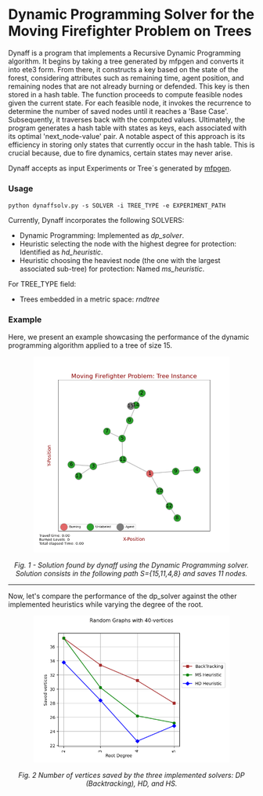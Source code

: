 # Dynamic Programming Solver for the Moving Firefighter Problem on Trees

Dynaff is a program that implements a Recursive Dynamic Programming algorithm. It begins by taking a tree generated by mfpgen and converts it into ete3 form.
From there, it constructs a key based on the state of the forest, considering attributes such as remaining time, agent position, and remaining nodes that are not already burning or defended.
This key is then stored in a hash table. The function proceeds to compute feasible nodes given the current state.
For each feasible node, it invokes the recurrence to determine the number of saved nodes until it reaches a 'Base Case'.
Subsequently, it traverses back with the computed values. Ultimately, the program generates a hash table with states as keys, each associated with its optimal 'next_node-value' pair.
A notable aspect of this approach is its efficiency in storing only states that currently occur in the hash table. This is crucial because, due to fire dynamics, certain states may never arise.

Dynaff accepts as input Experiments or Tree´s generated by [mfpgen](https://github.com/MauMontenegro/mfpgen).

### Usage

```console
python dynaffsolv.py -s SOLVER -i TREE_TYPE -e EXPERIMENT_PATH
```

Currently, Dynaff incorporates the following SOLVERS:
- Dynamic Programming: Implemented as *dp_solver*.
- Heuristic selecting the node with the highest degree for protection: Identified as *hd_heuristic*.
- Heuristic choosing the heaviest node (the one with the largest associated sub-tree) for protection: Named *ms_heuristic*.

For TREE_TYPE field:
- Trees embedded in a metric space: *rndtree*

### Example

Here, we present an example showcasing the performance of the dynamic programming algorithm applied to a tree of size 15.

<p align="center">
  <a href="images/MFFP_example.gif"><img src="images/MFFP_example.gif" width="400"></a>
  <p align="center"><em>Fig. 1 - Solution found by dynaff using the Dynamic Programming solver. Solution consists in the following path S={15,11,4,8} and saves 11 nodes.</em></p>  
</p>

---

Now, let's compare the performance of the dp_solver against the other implemented heuristics while varying the degree of the root.

<p align="center">
  <a href="images/BT_saved_rdegree.png"><img src="images/BT_saved_rdegree.png" width="400"></a>
  <p align="center"><em>Fig. 2 Number of vertices saved by the three implemented solvers: DP (Backtracking), HD, and HS.</em></p>  
</p>





